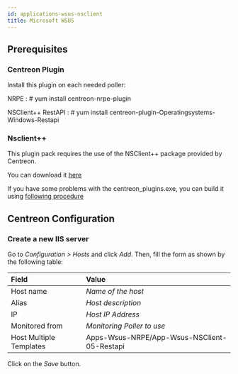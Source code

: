 ```yaml
---
id: applications-wsus-nsclient
title: Microsoft WSUS
---
```


## Prerequisites

### Centreon Plugin

Install this plugin on each needed poller:

NRPE : \# yum install centreon-nrpe-plugin

NSClient++ RestAPI : \# yum install
centreon-plugin-Operatingsystems-Windows-Restapi

### Nsclient++

This plugin pack requires the use of the NSClient++ package provided by
Centreon.

You can download it
[here](https://github.com/centreon/centreon-nsclient-build/releases)

If you have some problems with the centreon\_plugins.exe, you can build it using
[following
procedure](https://github.com/centreon/centreon-nsclient-build#centreon-nsclient-build)

## Centreon Configuration

### Create a new IIS server

Go to *Configuration \> Hosts* and click *Add*. Then, fill the form as shown by
the following table:

| Field                   | Value                                       |
| :---------------------- | :------------------------------------------ |
| Host name               | *Name of the host*                          |
| Alias                   | *Host description*                          |
| IP                      | *Host IP Address*                           |
| Monitored from          | *Monitoring Poller to use*                  |
| Host Multiple Templates | Apps-Wsus-NRPE/App-Wsus-NSClient-05-Restapi |

Click on the *Save* button.
